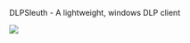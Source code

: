 DLPSleuth - A lightweight, windows DLP client

<image src="https://github.com/musicmancorley/DLPSleuth/blob/master/images/dlpsleuth.PNG?raw=true">
